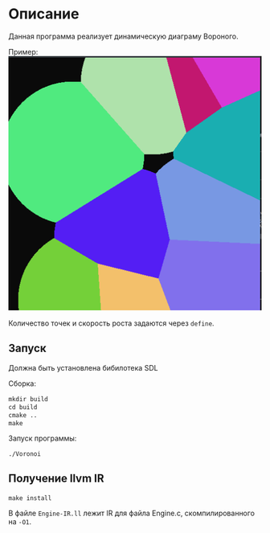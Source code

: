 # Описание
Данная программа реализует динамическую диаграму Вороного. 

Пример:
![img](img/Voronoi-diag.png)

Количество точек и скорость роста задаются через `define`.

## Запуск
Должна быть установлена бибилотека SDL

Сборка:
```
mkdir build
cd build
cmake ..
make
```

Запуск программы:
```
./Voronoi
```

## Получение llvm IR
```
make install
```

В файле `Engine-IR.ll` лежит IR для файла Engine.c, скомпилированного на `-O1`.
